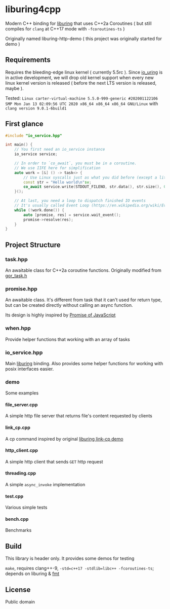 # liburing4cpp

Modern C++ binding for [liburing](https://github.com/axboe/liburing) that uses C++2a Coroutines ( but still compiles for `clang` at C++17 mode with `-fcoroutines-ts` )

Originally named liburing-http-demo ( this project was originally started for demo )

## Requirements

Requires the bleeding-edge linux kernel ( currently 5.5rc ). Since [io_uring](https://git.kernel.dk/cgit/liburing/) is in active development, we will drop old kernel support when every new linux kernel version is released ( before the next LTS version is released, maybe ).

Tested: `Linux carter-virtual-machine 5.5.0-999-generic #202001122106 SMP Mon Jan 13 02:09:56 UTC 2020 x86_64 x86_64 x86_64 GNU/Linux` with `clang version 9.0.1-6build1`

## First glance

```cpp
#include "io_service.hpp"

int main() {
    // You first need an io_service instance
    io_service service;

    // In order to `co_await`, you must be in a coroutine.
    // We use IIFE here for simplification
    auto work = [&] () -> task<> {
        // Use Linux syscalls just as what you did before (except a little changes)
        const str = "Hello world\n"sv;
        co_await service.write(STDOUT_FILENO, str.data(), str.size(), 0);
    }();

    // At last, you need a loop to dispatch finished IO events
    // It's usually called Event Loop (https://en.wikipedia.org/wiki/Event_loop)
    while (!work.done()) {
        auto [promise, res] = service.wait_event();
        promise->resolve(res);
    }
}
```

## Project Structure

### task.hpp

An awaitable class for C++2a coroutine functions. Originally modified from [gor_task.h](https://github.com/Quuxplusone/coro#taskh-gor_taskh)

### promise.hpp

An awaitable class. It's different from task that it can't used for return type, but can be created directly without calling an async function.

Its design is highly inspired by [Promise of JavaScript](https://developer.mozilla.org/en-US/docs/Web/JavaScript/Reference/Global_Objects/Promise)

### when.hpp

Provide helper functions that working with an array of tasks

### io_service.hpp

Main [liburing](https://github.com/axboe/liburing) binding. Also provides some helper functions for working with posix interfaces easier.

### demo

Some examples

#### file_server.cpp

A simple http file server that returns file's content requested by clients

#### link_cp.cpp

A cp command inspired by original [liburing link-cp demo](https://github.com/axboe/liburing/blob/master/examples/link-cp.c)

#### http_client.cpp

A simple http client that sends `GET` http request

#### threading.cpp

A simple `async_invoke` implementation

#### test.cpp

Various simple tests

#### bench.cpp

Benchmarks

## Build

This library is header only. It provides some demos for testing

`make`, requires clang++-9, `-std=c++17 -stdlib=libc++ -fcoroutines-ts`; depends on liburing & [fmt](http://fmtlib.net/)

## License

Public domain

